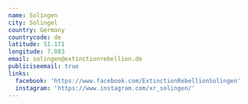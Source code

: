 ```yaml
---
name: Solingen
city: Solingel
country: Germany
countrycode: de
latitude: 51.171
longitude: 7.083
email: solingen@extinctionrebellion.de
publiciseemail: true
links:
  facebook: 'https://www.facebook.com/ExtinctionRebellionSolingen'
  instagram: 'https://www.instagram.com/xr_solingen/'
---
```


